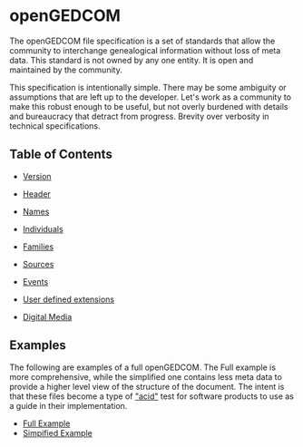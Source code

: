 # openGEDCOM
The openGEDCOM file specification is a set of standards that allow the community to interchange genealogical information without loss of meta data. This standard is not owned by any one entity. It is open and maintained by the community.

This specification is intentionally simple. There may be some ambiguity or assumptions that are left up to the developer. Let's work as a community to make this robust enough to be useful, but not overly burdened with details and bureaucracy that detract from progress. Brevity over verbosity in technical specifications.

## Table of Contents
* [Version](version.md)
* [Header](header.md)
* [Names](names.md)
* [Individuals](indivicuals.md)
* [Families](families.md)
* [Sources](sources.md)
* [Events](events.md)

* [User defined extensions]()
* [Digital Media]()

## Examples
The following are examples of a full openGEDCOM. The Full example is more comprehensive, while the simplified one contains less meta data to provide a higher level view of the structure of the document. The intent is that these files become a type of ["acid"](https://en.wikipedia.org/wiki/Acid3) test for software products to use as a guide in their implementation.

* [Full Example](example_full.json)
* [Simpified Example](example_simple.json)
